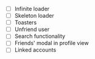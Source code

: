 - [ ] Infinite loader
- [ ] Skeleton loader
- [ ] Toasters
- [ ] Unfriend user
- [ ] Search functionality
- [ ] Friends' modal in profile view
- [ ] Linked accounts
